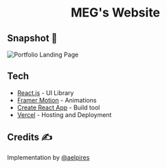 <div align="center">
	<h1> MEG's Website </h1>
</div>

## Snapshot 📸
![Portfolio Landing Page]()


## Tech

- [React.js](https://reactjs.org/) - UI Library
- [Framer Motion](https://www.framer.com/motion/) - Animations
- [Create React App](https://create-react-app.dev/) - Build tool
- [Vercel](https://www.vercel.com/) - Hosting and Deployment

## Credits ✍

Implementation by [@aelpires](https://github.com/aelpires)
